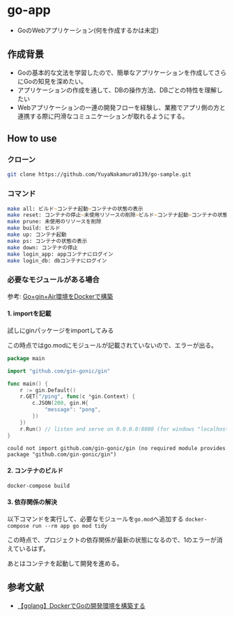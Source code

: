 # go-app

- GoのWebアプリケーション(何を作成するかは未定)

## 作成背景

- Goの基本的な文法を学習したので、簡単なアプリケーションを作成してさらにGoの知見を深めたい。
- アプリケーションの作成を通して、DBの操作方法、DBごとの特性を理解したい
- Webアプリケーションの一連の開発フローを経験し、業務でアプリ側の方と連携する際に円滑なコミュニケーションが取れるようにする。

## How to use

### クローン

```zsh
git clone https://github.com/YuyaNakamura0139/go-sample.git
```

### コマンド

```zsh
make all: ビルド~コンテナ起動~コンテナの状態の表示
make reset: コンテナの停止~未使用リソースの削除~ビルド~コンテナ起動~コンテナの状態の表示
make prune: 未使用のリソースを削除
make build: ビルド
make up: コンテナ起動
make ps: コンテナの状態の表示
make down: コンテナの停止
make login_app: appコンテナにログイン
make login_db: dbコンテナにログイン
```

### 必要なモジュールがある場合

参考: [Go+gin+Air環境をDockerで構築](https://zenn.dev/hrs/articles/go-gin-air-docker)

#### 1. importを記載

試しにginパッケージをimportしてみる

この時点ではgo.modにモジュールが記載されていないので、エラーが出る。

```go
package main

import "github.com/gin-gonic/gin"

func main() {
    r := gin.Default()
    r.GET("/ping", func(c *gin.Context) {
        c.JSON(200, gin.H{
            "message": "pong",
        })
    })
    r.Run() // listen and serve on 0.0.0.0:8080 (for windows "localhost:8080")
}
```

```エラー
could not import github.com/gin-gonic/gin (no required module provides package "github.com/gin-gonic/gin")
```

#### 2. コンテナのビルド

```docker-compose build```

#### 3. 依存関係の解決

以下コマンドを実行して、必要なモジュールを`go.mod`へ追加する
`docker-compose run --rm app go mod tidy`

この時点で、プロジェクトの依存関係が最新の状態になるので、1のエラーが消えているはず。

あとはコンテナを起動して開発を進める。

## 参考文献

- [【golang】DockerでGoの開発環境を構築する](https://zenn.dev/yusuke49/articles/9ed37838861b1d)
